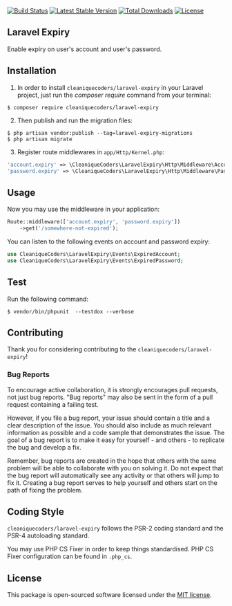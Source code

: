 
[![Build Status](https://travis-ci.org/cleaniquecoders/laravel-expiry.svg?branch=master)](https://travis-ci.org/cleaniquecoders/laravel-expiry) [![Latest Stable Version](https://poser.pugx.org/cleaniquecoders/laravel-expiry/v/stable)](https://packagist.org/packages/cleaniquecoders/laravel-expiry) [![Total Downloads](https://poser.pugx.org/cleaniquecoders/laravel-expiry/downloads)](https://packagist.org/packages/cleaniquecoders/laravel-expiry) [![License](https://poser.pugx.org/cleaniquecoders/laravel-expiry/license)](https://packagist.org/packages/cleaniquecoders/laravel-expiry)

## Laravel Expiry

Enable expiry on user's account and user's password.

## Installation

1. In order to install `cleaniquecoders/laravel-expiry` in your Laravel project, just run the *composer require* command from your terminal:

```
$ composer require cleaniquecoders/laravel-expiry
```

2. Then publish and run the migration files:

```
$ php artisan vendor:publish --tag=laravel-expiry-migrations
$ php artisan migrate
```

3. Register route middlewares in `app/Http/Kernel.php`:

```php 
'account.expiry' => \CleaniqueCoders\LaravelExpiry\Http\Middleware\AccountExpiry::class,
'password.expiry' => \CleaniqueCoders\LaravelExpiry\Http\Middleware\PasswordExpiry::class,
```

## Usage

Now you may use the middleware in your application:

```php 
Route::middleware(['account.expiry', 'password.expiry'])
	->get('/somewhere-not-expired');
```

You can listen to the following events on account and password expiry:

```php
use CleaniqueCoders\LaravelExpiry\Events\ExpiredAccount;
use CleaniqueCoders\LaravelExpiry\Events\ExpiredPassword;
```

## Test

Run the following command:

```
$ vendor/bin/phpunit  --testdox --verbose
```

## Contributing

Thank you for considering contributing to the `cleaniquecoders/laravel-expiry`!

### Bug Reports

To encourage active collaboration, it is strongly encourages pull requests, not just bug reports. "Bug reports" may also be sent in the form of a pull request containing a failing test.

However, if you file a bug report, your issue should contain a title and a clear description of the issue. You should also include as much relevant information as possible and a code sample that demonstrates the issue. The goal of a bug report is to make it easy for yourself - and others - to replicate the bug and develop a fix.

Remember, bug reports are created in the hope that others with the same problem will be able to collaborate with you on solving it. Do not expect that the bug report will automatically see any activity or that others will jump to fix it. Creating a bug report serves to help yourself and others start on the path of fixing the problem.

## Coding Style

`cleaniquecoders/laravel-expiry` follows the PSR-2 coding standard and the PSR-4 autoloading standard. 

You may use PHP CS Fixer in order to keep things standardised. PHP CS Fixer configuration can be found in `.php_cs`.

## License

This package is open-sourced software licensed under the [MIT license](http://opensource.org/licenses/MIT).